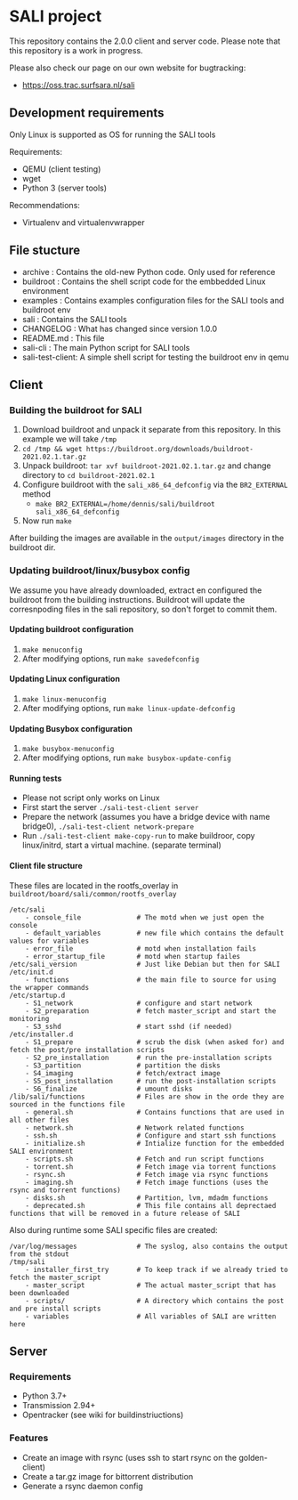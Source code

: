 # SALI project
This repository contains the 2.0.0 client and server code. Please note that this repository is a work in progress.

Please also check our page on our own website for bugtracking:
 - https://oss.trac.surfsara.nl/sali

## Development requirements
Only Linux is supported as OS for running the SALI tools

Requirements:
 * QEMU (client testing)
 * wget
 * Python 3 (server tools)

Recommendations:
 * Virtualenv and virtualenvwrapper

## File stucture
 * archive      : Contains the old-new Python code. Only used for reference
 * buildroot    : Contains the shell script code for the embbedded Linux environment
 * examples     : Contains examples configuration files for the SALI tools and buildroot env
 * sali         : Contains the SALI tools
 * CHANGELOG    : What has changed since version 1.0.0
 * README.md    : This file
 * sali-cli     : The main Python script for SALI tools
 * sali-test-client: A simple shell script for testing the buildroot env in qemu

## Client

### Building the buildroot for SALI
 1. Download buildroot and unpack it separate from this repository. In this example we will take `/tmp`
 2. `cd /tmp && wget https://buildroot.org/downloads/buildroot-2021.02.1.tar.gz`
 3. Unpack buildroot: `tar xvf buildroot-2021.02.1.tar.gz` and change directory to `cd buildroot-2021.02.1`
 4. Configure buildroot with the `sali_x86_64_defconfig` via the `BR2_EXTERNAL` method
    * `make BR2_EXTERNAL=/home/dennis/sali/buildroot sali_x86_64_defconfig`
 5. Now run `make`

After building the images are available in the `output/images` directory in the buildroot dir.

### Updating buildroot/linux/busybox config
We assume you have already downloaded, extract en configured the buildroot from the building instructions. Buildroot will update the corresnpoding files in the sali repository, so don't forget to commit them.

#### Updating buildroot configuration
 1. `make menuconfig`
 2. After modifying options, run `make savedefconfig`

#### Updating Linux configuration
 1. `make linux-menuconfig`
 2. After modifying options, run `make linux-update-defconfig`

 #### Updating Busybox configuration
 1. `make busybox-menuconfig`
 2. After modifying options, run `make busybox-update-config`

#### Running tests
 * Please not script only works on Linux
 * First start the server `./sali-test-client server`
 * Prepare the network (assumes you have a bridge device with name bridge0), `./sali-test-client network-prepare`
 * Run `./sali-test-client make-copy-run` to make buildroor, copy linux/initrd, start a virtual machine. (separate terminal)

#### Client file structure

These files are located in the rootfs_overlay in `buildroot/board/sali/common/rootfs_overlay`

```
/etc/sali
    - console_file              # The motd when we just open the console
    - default_variables         # new file which contains the default values for variables
    - error_file                # motd when installation fails
    - error_startup_file        # motd when startup failes
/etc/sali_version               # Just like Debian but then for SALI
/etc/init.d
    - functions                 # the main file to source for using the wrapper commands
/etc/startup.d
    - S1_network                # configure and start network
    - S2_preparation            # fetch master_script and start the monitoring
    - S3_sshd                   # start sshd (if needed)
/etc/installer.d
    - S1_prepare                # scrub the disk (when asked for) and fetch the post/pre installation scripts
    - S2_pre_installation       # run the pre-installation scripts
    - S3_partition              # partition the disks
    - S4_imaging                # fetch/extract image
    - S5_post_installation      # run the post-installation scripts
    - S6_finalize               # umount disks
/lib/sali/functions             # Files are show in the orde they are sourced in the functions file
    - general.sh                # Contains functions that are used in all other files
    - network.sh                # Network related functions
    - ssh.sh                    # Configure and start ssh functions
    - initialize.sh             # Intialize function for the embedded SALI environment
    - scripts.sh                # Fetch and run script functions
    - torrent.sh                # Fetch image via torrent functions
    - rsync.sh                  # Fetch image via rsync functions
    - imaging.sh                # Fetch image functions (uses the rsync and torrent functions)
    - disks.sh                  # Partition, lvm, mdadm functions
    - deprecated.sh             # This file contains all deprectaed functions that will be removed in a future release of SALI
```

Also during runtime some SALI specific files are created:
```
/var/log/messages               # The syslog, also contains the output from the stdout
/tmp/sali
    - installer_first_try       # To keep track if we already tried to fetch the master_script
    - master_script             # The actual master_script that has been downloaded
    - scripts/                  # A directory which contains the post and pre install scripts
    - variables                 # All variables of SALI are written here
```

## Server

### Requirements
 * Python 3.7+
 * Transmission 2.94+
 * Opentracker (see wiki for buildinstriuctions)

### Features
 * Create an image with rsync (uses ssh to start rsync on the golden-client)
 * Create a tar.gz image for bittorrent distribution
 * Generate a rsync daemon config

